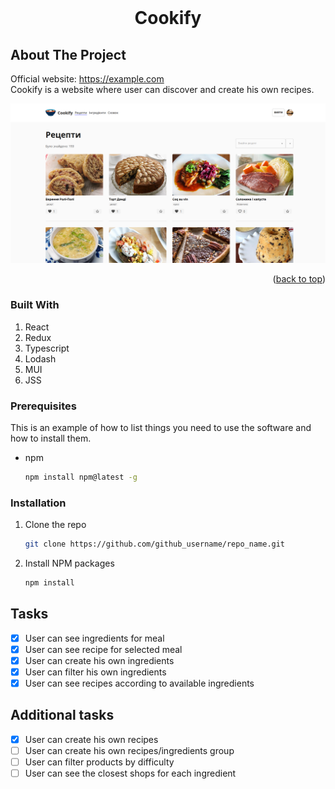 <!-- PROJECT LOGO -->
<br />
<div align="center">

<h1 align="center">Cookify</h1>

</div>


<!-- ABOUT THE PROJECT -->
## About The Project
Official website: https://example.com <br/>
Cookify is a website where user can discover and create his own recipes.

![Screenshot](screenshot.png)



<p align="right">(<a href="#readme-top">back to top</a>)</p>



### Built With
1. React
2. Redux
3. Typescript
4. Lodash
5. MUI
6. JSS

### Prerequisites

This is an example of how to list things you need to use the software and how to install them.
* npm
  ```sh
  npm install npm@latest -g
  ```

### Installation

1. Clone the repo
   ```sh
   git clone https://github.com/github_username/repo_name.git
   ```
2. Install NPM packages
   ```sh
   npm install
   ```


## Tasks

- [x] User can see ingredients for meal
- [x] User can see recipe for selected meal
- [x] User can create his own ingredients
- [x] User can filter his own ingredients
- [x] User can see recipes according to available ingredients

## Additional tasks
- [x] User can create his own recipes
- [ ] User can create his own recipes/ingredients group
- [ ] User can filter products by difficulty
- [ ] User can see the closest shops for each ingredient
